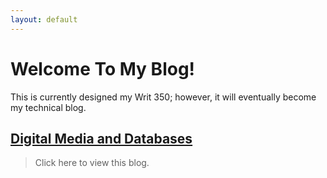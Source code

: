 ```yaml
---
layout: default
---
```



# Welcome To My Blog!

This is currently designed my Writ 350; however, it will eventually become my technical blog. 

## [Digital Media and Databases](./Digital-Media-and-Databases)

> Click here to view this blog. 


